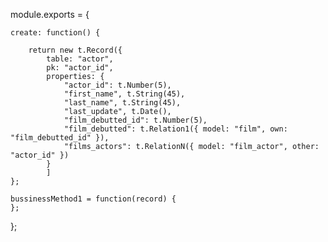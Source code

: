module.exports = {

    create: function() {

		return new t.Record({
			table: "actor",
			pk: "actor_id",
			properties: {
				"actor_id": t.Number(5),
				"first_name", t.String(45),
				"last_name", t.String(45),
				"last_update", t.Date(),
				"film_debutted_id": t.Number(5),
				"film_debutted": t.Relation1({ model: "film", own: "film_debutted_id" }),
				"films_actors": t.RelationN({ model: "film_actor", other: "actor_id" })
			}
    		]
	};

	bussinessMethod1 = function(record) {
	};

};
